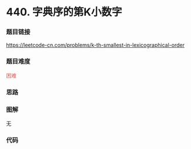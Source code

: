 # 440. 字典序的第K小数字

### 题目链接

https://leetcode-cn.com/problems/k-th-smallest-in-lexicographical-order

### 题目难度

<font color=#D9534F>困难</font>

### 思路



### 图解

无

### 代码

```python
```